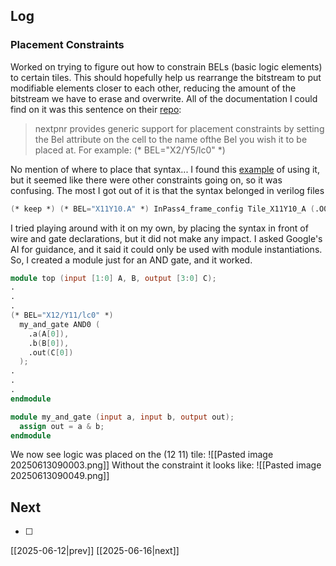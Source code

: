 ## Log
### Placement Constraints
Worked on trying to figure out how to constrain BELs (basic logic elements) to certain tiles. This should hopefully help us rearrange the bitstream to put modifiable elements closer to each other, reducing the amount of the bitstream we have to erase and overwrite. All of the documentation I could find on it was this sentence on their [repo](https://github.com/YosysHQ/nextpnr/blob/master/docs/constraints.md#absolute-placement-constraints):
> nextpnr provides generic support for placement constraints by setting the Bel attribute on the cell to the name ofthe Bel you wish it to be placed at. For example:
    (* BEL="X2/Y5/lc0" *)

No mention of where to place that syntax... I found this [example](https://fabulous.readthedocs.io/en/latest/FPGA-to-bitstream/Nextpnr%20compilation.html) of using it, but it seemed like there were other constraints going on, so it was confusing. The most I got out of it is that the syntax belonged in verilog files
```verilog
(* keep *) (* BEL="X11Y10.A" *) InPass4_frame_config Tile_X11Y10_A (.O0(Tile_X11Y10_RAM2FAB_D0_O0), .O1(Tile_X11Y10_RAM2FAB_D0_O1), .O2(Tile_X11Y10_RAM2FAB_D0_O2), .O3(Tile_X11Y10_RAM2FAB_D0_O3));
```
I tried playing around with it on my own, by placing the syntax in front of wire and gate declarations, but it did not make any impact. I asked Google's AI for guidance, and it said it could only be used with module instantiations. So, I created a module just for an AND gate, and it worked.
```verilog
module top (input [1:0] A, B, output [3:0] C);
.
.
.
(* BEL="X12/Y11/lc0" *)
  my_and_gate AND0 (
    .a(A[0]),
    .b(B[0]),
    .out(C[0])
  );
.
.
.
endmodule

module my_and_gate (input a, input b, output out);
  assign out = a & b;
endmodule
```
We now see logic was placed on the (12 11) tile: ![[Pasted image 20250613090003.png]]
Without the constraint it looks like:
![[Pasted image 20250613090049.png]]
## Next
- [ ]

[[2025-06-12|prev]] [[2025-06-16|next]]
